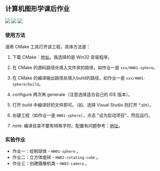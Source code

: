## 计算机图形学课后作业
 ![](https://img.shields.io/badge/release-v1.0-yellowgreen.svg) ![](https://img.shields.io/badge/platform-windows-brightgreen.svg) ![](https://img.shields.io/badge/build-cmake-blue.svg)

### 使用方法

请用 CMake 工具打开该工程，具体方法是：

1. 下载 CMake：[地址](http://www.cmake.org/cmake/resources/software.html)。我选择的是 Win32 安装程序。

2. 在 CMake 的源码路径处填入文件夹的路径，如作业一是 `xxx/HW01-sphere`。
3. 在 CMake 的编译输出路径处填入build的路径，如作业一是 `xxx/HW01-sphere/build`。
4. configure 两次再 generate（注意选择适合自己的 IDE 版本）。
5. 打开 build 中编译好的文件即可。（如，选择 Visual Studio 则打开 *.sln）。
6. 右键工程（如作业一是 `HW01-sphere`），点击 "设为启动项目"，然后运行。
7. note: 编译目录不要有特殊字符。配置有问题参考：[地址](https://learnopengl-cn.github.io/01%20Getting%20started/02%20Creating%20a%20window/#glfw_1)。

### 实验作业

* 作业一：绘制球体 - `HW01-sphere` 。
* 作业二：立方体旋转 - `HW02-rotating-cube` 。
* 作业三：创建摄像机类 - `HW03-camera` 。

